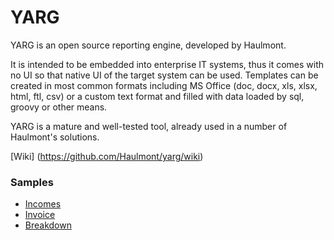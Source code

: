 YARG
====

YARG is an open source reporting engine, developed by Haulmont. 

It is intended to be embedded into enterprise IT systems, thus it comes with no UI so that native UI of the target system can be used. Templates can be created in most common formats including MS Office (doc, docx, xls, xlsx, html, ftl, csv)  or a custom text format and filled with data loaded by sql, groovy or other means.

YARG is a mature and well-tested tool, already used in a number of Haulmont's solutions.

[Wiki] (https://github.com/Haulmont/yarg/wiki)

### Samples

  * [Incomes](/core/test/sample/incomes)
  * [Invoice](/core/test/sample/invoice/InvoiceTest.java)
  * [Breakdown](/core/test/sample/financedetails/BreakdownTest.java)
